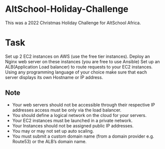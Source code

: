 # AltSchool-Holiday-Challenge

This was a 2022 Christmas Holiday Challenge for AltSchool Africa.

# Task

Set up 2 EC2 instances on AWS (use the free tier instances). Deploy an Nginx web server on these instances (you are free to use Ansible) 
Set up an ALB(Application Load balancer) to route requests to your EC2 instances.
Using any programming language of your choice make sure that each server displays its own Hostname or IP address.  

## Note
* Your web servers should not be accessible through their respective IP addresses access must be only via the load balancer. 
* You should define a logical network on the cloud for your servers. 
* Your EC2 instances must be launched in a private network. 
* Your Instances should not be assigned public IP addresses. 
* You may or may not set up auto scaling.
* You must submit a custom domain name (from a domain provider e.g. Route53) or the ALB’s domain name.
